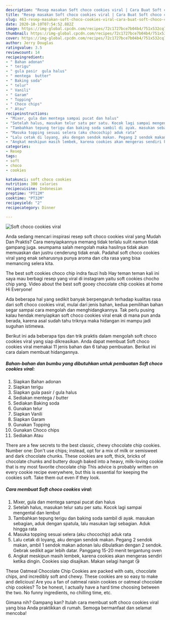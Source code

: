 ```yaml
---
description: "Resep masakan Soft choco cookies viral | Cara Buat Soft choco cookies viral Yang Bisa Manjain Lidah"
title: "Resep masakan Soft choco cookies viral | Cara Buat Soft choco cookies viral Yang Bisa Manjain Lidah"
slug: 463-resep-masakan-soft-choco-cookies-viral-cara-buat-soft-choco-cookies-viral-yang-bisa-manjain-lidah
date: 2020-10-10T07:54:52.882Z
image: https://img-global.cpcdn.com/recipes/72c1727bce7b04b4/751x532cq70/soft-choco-cookies-viral-foto-resep-utama.jpg
thumbnail: https://img-global.cpcdn.com/recipes/72c1727bce7b04b4/751x532cq70/soft-choco-cookies-viral-foto-resep-utama.jpg
cover: https://img-global.cpcdn.com/recipes/72c1727bce7b04b4/751x532cq70/soft-choco-cookies-viral-foto-resep-utama.jpg
author: Jerry Douglas
ratingvalue: 3.5
reviewcount: 14
recipeingredient:
- " Bahan adonan"
- " terigu"
- " gula pasir  gula halus"
- " mentega  butter"
- " Baking soda"
- " telur"
- " Vanili"
- " Garam"
- " Topping"
- " Choco chips"
- " Atau"
recipeinstructions:
- "Mixer, gula dan mentega sampai pucat dan halus"
- "Setelah halus, masukan telur satu per satu. Kocok lagi sampai mengental dan lembut"
- "Tambahkan tepung terigu dan baking soda sambil di ayak. masukan sebagian, aduk dengan spatula, lalu masukan lagi sebagian. Aduk hingga rata"
- "Masuka topping sesuai selera (aku chocochip) aduk rata"
- "Lalu cetak di loyang, aku dengan sendok makan. Pegang 2 sendok makan, ambil 1 sendok makan adonan lalu dibulatkan dengan 2 sendok. Gebrak sedikit agar lebih datar. Panggang 15-20 menit tergantung oven"
- "Angkat meskipun masih lembek, karena cookies akan mengeras sendiri ketika dingin. Cookies siap disajikan. Makan selagi hangat 😘"
categories:
- Resep
tags:
- soft
- choco
- cookies

katakunci: soft choco cookies 
nutrition: 300 calories
recipecuisine: Indonesian
preptime: "PT12M"
cooktime: "PT32M"
recipeyield: "2"
recipecategory: Dinner

---
```



![Soft choco cookies viral](https://img-global.cpcdn.com/recipes/72c1727bce7b04b4/751x532cq70/soft-choco-cookies-viral-foto-resep-utama.jpg)

Anda sedang mencari inspirasi resep soft choco cookies viral yang Mudah Dan Praktis? Cara menyiapkannya memang tidak terlalu sulit namun tidak gampang juga. seumpama salah mengolah maka hasilnya tidak akan memuaskan dan justru cenderung tidak enak. Padahal soft choco cookies viral yang enak seharusnya punya aroma dan cita rasa yang bisa memancing selera kita.

The best soft cookies choco chip indra fauzi hsb Hay teman teman kali ini saya mau berbagi resep yang viral di instagram yaitu soft cookies chocho chip yang. Video about the best soft gooey chocolate chip cookies at home Hi Everyone!

Ada beberapa hal yang sedikit banyak berpengaruh terhadap kualitas rasa dari soft choco cookies viral, mulai dari jenis bahan, kedua pemilihan bahan segar sampai cara mengolah dan menghidangkannya. Tak perlu pusing kalau hendak menyiapkan soft choco cookies viral enak di mana pun anda berada, karena asal sudah tahu triknya maka hidangan ini mampu jadi suguhan istimewa.


Berikut ini ada beberapa tips dan trik praktis dalam mengolah soft choco cookies viral yang siap dikreasikan. Anda dapat membuat Soft choco cookies viral memakai 11 jenis bahan dan 6 tahap pembuatan. Berikut ini cara dalam membuat hidangannya.

<!--inarticleads1-->

##### Bahan-bahan dan bumbu yang dibutuhkan untuk pembuatan Soft choco cookies viral:

1. Siapkan  Bahan adonan
1. Siapkan  terigu
1. Siapkan  gula pasir / gula halus
1. Sediakan  mentega / butter
1. Sediakan  Baking soda
1. Gunakan  telur
1. Siapkan  Vanili
1. Siapkan  Garam
1. Gunakan  Topping
1. Gunakan  Choco chips
1. Sediakan  Atau


There are a few secrets to the best classic, chewy chocolate chip cookies. Number one: Don&#39;t use chips; instead, opt for a mix of milk or semisweet and dark chocolate chunks. These cookies are soft, thick, bricks of chocolate chunks and buttery dough baked into a heavy, milk-loving cookie that is my most favorite chocolate chip This advice is probably written on every cookie recipe everywhere, but this is essential for keeping the cookies soft. Take them out even if they look. 

<!--inarticleads2-->

##### Cara membuat Soft choco cookies viral:

1. Mixer, gula dan mentega sampai pucat dan halus
1. Setelah halus, masukan telur satu per satu. Kocok lagi sampai mengental dan lembut
1. Tambahkan tepung terigu dan baking soda sambil di ayak. masukan sebagian, aduk dengan spatula, lalu masukan lagi sebagian. Aduk hingga rata
1. Masuka topping sesuai selera (aku chocochip) aduk rata
1. Lalu cetak di loyang, aku dengan sendok makan. Pegang 2 sendok makan, ambil 1 sendok makan adonan lalu dibulatkan dengan 2 sendok. Gebrak sedikit agar lebih datar. Panggang 15-20 menit tergantung oven
1. Angkat meskipun masih lembek, karena cookies akan mengeras sendiri ketika dingin. Cookies siap disajikan. Makan selagi hangat 😘


These Oatmeal Chocolate Chip Cookies are packed with oats, chocolate chips, and incredibly soft and chewy. These cookies are so easy to make and delicious! Are you a fan of oatmeal raisin cookies or oatmeal chocolate chip cookies? To be honest, I actually have a hard time choosing between the two. No funny ingredients, no chilling time, etc. 

Gimana nih? Gampang kan? Itulah cara membuat soft choco cookies viral yang bisa Anda praktikkan di rumah. Semoga bermanfaat dan selamat mencoba!

